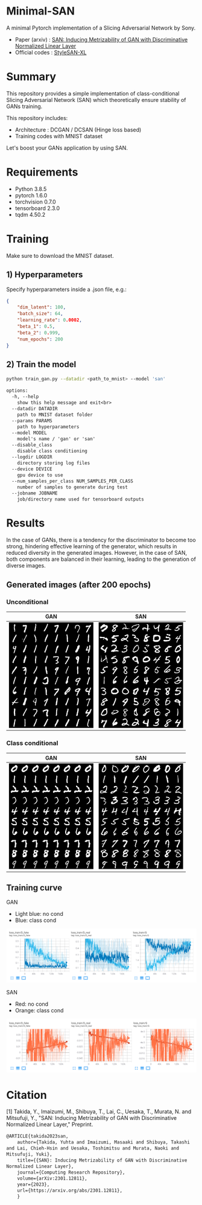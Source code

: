 # Minimal-SAN
A minimal Pytorch implementation of a Slicing Adversarial Network by Sony.

- Paper (arxiv) : [SAN: Inducing Metrizability of GAN with Discriminative Normalized Linear Layer](https://arxiv.org/abs/2301.12811)
- Official codes : [StyleSAN-XL](https://github.com/sony/san)

# Summary

This repository provides a simple implementation of class-conditional Slicing Adversarial Network (SAN) which theoretically ensure stability of GANs training.

This repository includes:
* Architecture : DCGAN / DCSAN (Hinge loss based)
* Training codes with MNIST dataset

Let's boost your GANs application by using SAN.

# Requirements
- Python 3.8.5
- pytorch 1.6.0
- torchvision 0.7.0
- tensorboard 2.3.0
- tqdm 4.50.2

# Training

Make sure to download the MNIST dataset.

## 1) Hyperparameters
Specify hyperparameters inside a .json file, e.g.:

```json
{
    "dim_latent": 100,
    "batch_size": 64,
    "learning_rate": 0.0002,
    "beta_1": 0.5,
    "beta_2": 0.999,
    "num_epochs": 200
}
```



## 2) Train the model

```bash
python train_gan.py --datadir <path_to_mnist> --model 'san'
```

<!-- <details>
<summary>Other options</summary> -->
```
options:
  -h, --help
    show this help message and exit<br>
  --datadir DATADIR
    path to MNIST dataset folder
  --params PARAMS
    path to hyperparameters
  --model MODEL
    model's name / 'gan' or 'san'
  --disable_class
    disable class conditioning
  --logdir LOGDIR
    directory storing log files
  --device DEVICE
    gpu device to use
  --num_samples_per_class NUM_SAMPLES_PER_CLASS
    number of samples to generate during test
  --jobname JOBNAME
    job/directory name used for tensorboard outputs
```
</details>

# Results

In the case of GANs, there is a tendency for the discriminator to become too strong, hindering effective learning of the generator, which results in reduced diversity in the generated images. However, in the case of SAN, both components are balanced in their learning, leading to the generation of diverse images.

## Generated images (after 200 epochs)

### Unconditional

GAN         |  SAN
:-------------------------:|:-------------------------:
![](assets/gan_nocond.png)  |  ![](assets/san_nocond.png)

### Class conditional

GAN          |  SAN
:-------------------------:|:-------------------------:
![](assets/gan_class.png)  |  ![](assets/san_class.png)


## Training curve

GAN
- Light blue: no cond
- Blue: class cond

![](assets/train_curve_gan.png)

SAN
- Red: no cond
- Orange: class cond

![](assets/train_curve_san.png)

# Citation
[1] Takida, Y., Imaizumi, M., Shibuya, T., Lai, C., Uesaka, T., Murata, N. and Mitsufuji, Y.,
"SAN: Inducing Metrizability of GAN with Discriminative Normalized Linear Layer,"
Preprint.
```
@ARTICLE{takida2023san,
    author={Takida, Yuhta and Imaizumi, Masaaki and Shibuya, Takashi and Lai, Chieh-Hsin and Uesaka, Toshimitsu and Murata, Naoki and Mitsufuji, Yuki},
    title={{SAN}: Inducing Metrizability of GAN with Discriminative Normalized Linear Layer},
    journal={Computing Research Repository},
    volume={arXiv:2301.12811},
    year={2023},
    url={https://arxiv.org/abs/2301.12811},
    }
```